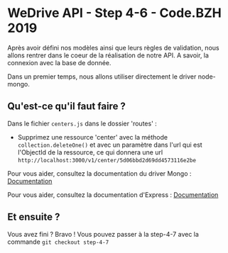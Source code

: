 # WeDrive API - Step 4-6 - Code.BZH 2019

Après avoir défini nos modèles ainsi que leurs règles de validation, nous allons rentrer dans le coeur de la réalisation de notre API. A savoir, la connexion avec la base de donnée.

Dans un premier temps, nous allons utiliser directement le driver node-mongo. 

## Qu'est-ce qu'il faut faire ? 

Dans le fichier ``centers.js`` dans le dossier 'routes' :

- Supprimez une ressource 'center' avec la méthode ``collection.deleteOne()`` et avec un paramètre dans l'url qui est l'ObjectId de la ressource, ce qui donnera une url ``http://localhost:3000/v1/center/5d06bbd2d69dd4573116e2be``

Pour vous aider, consultez la documentation du driver Mongo : [Documentation](https://mongodb.github.io/node-mongodb-native/)

Pour vous aider, consultez la documentation d'Express : [Documentation](https://expressjs.com/fr/guide/routing.html)


## Et ensuite ? 

Vous avez fini ? Bravo ! Vous pouvez passer à la step-4-7 avec la commande ```git checkout step-4-7```